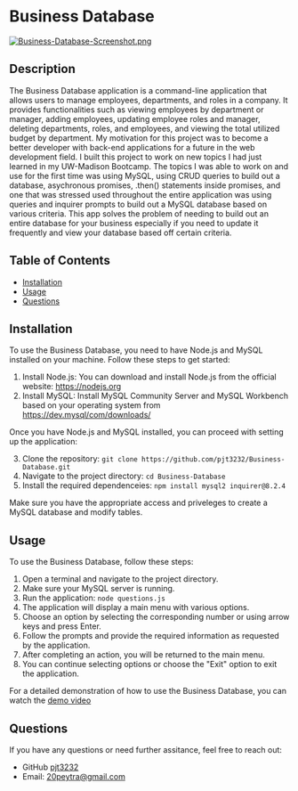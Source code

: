 # Business Database

[![Business-Database-Screenshot.png](https://i.postimg.cc/jjL1mwgM/Business-Database-Screenshot.png)](https://postimg.cc/NyvbrMwX)

## Description
The Business Database application is a command-line application that allows users to manage employees, departments, and roles in a company. It provides functionalities such as viewing employees by department or manager, adding employees, updating employee roles and manager, deleting departments, roles, and employees, and viewing the total utilized budget by department. My motivation for this project was to become a better developer with back-end applications for a future in the web development field. I built this project to work on new topics I had just learned in my UW-Madison Bootcamp. The topics I was able to work on and use for the first time was using MySQL, using CRUD queries to build out a database, asychronous promises, .then() statements inside promises, and one that was stressed used throughout the entire application was using queries and inquirer prompts to build out a MySQL database based on various criteria. This app solves the problem of needing to build out an entire database for your business especially if you need to update it frequently and view your database based off certain criteria. 

## Table of Contents
- [Installation](#installation)
- [Usage](#usage)
- [Questions](#questions)

## Installation
To use the Business Database, you need to have Node.js and MySQL installed on your machine. Follow these steps to get started:

1. Install Node.js: 
You can download and install Node.js from the official website: https://nodejs.org
2. Install MySQL:
Install MySQL Community Server and MySQL Workbench based on your operating system from https://dev.mysql/com/downloads/

Once you have Node.js and MySQL installed, you can proceed with setting up the application:

3. Clone the repository: 
`git clone https://github.com/pjt3232/Business-Database.git`
4. Navigate to the project directory:
`cd Business-Database`
5. Install the required dependenceies: 
`npm install mysql2 inquirer@8.2.4`

Make sure you have the appropriate access and priveleges to create a MySQL database and modify tables.

## Usage
To use the Business Database, follow these steps:

1. Open a terminal and navigate to the project directory.
2. Make sure your MySQL server is running.
3. Run the application: `node questions.js`
4. The application will display a main menu with various options.
5. Choose an option by selecting the corresponding number or using arrow keys and press Enter.
6. Follow the prompts and provide the required information as requested by the application.
7. After completing an action, you will be returned to the main menu.
8. You can continue selecting options or choose the "Exit" option to exit the application.

For a detailed demonstration of how to use the Business Database, you can watch the [demo video](./assets/video/Business-Database-Screen-Recording.mov)

## Questions
If you have any questions or need further assitance, feel free to reach out:

- GitHub [pjt3232](https://github.com/pjt3232)
- Email: 20peytra@gmail.com
